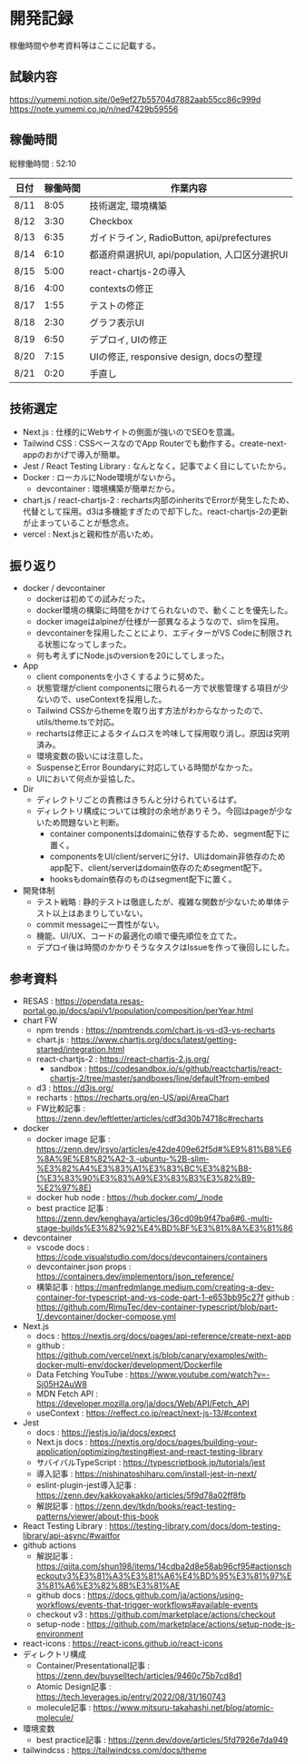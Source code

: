 # 開発記録

稼働時間や参考資料等はここに記載する。

## 試験内容

https://yumemi.notion.site/0e9ef27b55704d7882aab55cc86c999d
https://note.yumemi.co.jp/n/ned7429b59556

## 稼働時間

総稼働時間 : 52:10

| 日付 | 稼働時間 | 作業内容                                       |
| ---- | -------- | ---------------------------------------------- |
| 8/11 | 8:05     | 技術選定, 環境構築                             |
| 8/12 | 3:30     | Checkbox                                       |
| 8/13 | 6:35     | ガイドライン, RadioButton, api/prefectures     |
| 8/14 | 6:10     | 都道府県選択UI, api/population, 人口区分選択UI |
| 8/15 | 5:00     | react-chartjs-2の導入                          |
| 8/16 | 4:00     | contextsの修正                                 |
| 8/17 | 1:55     | テストの修正                                   |
| 8/18 | 2:30     | グラフ表示UI                                   |
| 8/19 | 6:50     | デプロイ, UIの修正                             |
| 8/20 | 7:15     | UIの修正, responsive design, docsの整理        |
| 8/21 | 0:20     | 手直し                                         |

## 技術選定

- Next.js : 仕様的にWebサイトの側面が強いのでSEOを意識。
- Tailwind CSS : CSSベースなのでApp Routerでも動作する。create-next-appのおかげで導入が簡単。
- Jest / React Testing Library : なんとなく。記事でよく目にしていたから。
- Docker : ローカルにNode環境がないから。
  - devcontainer : 環境構築が簡単だから。
- chart.js / react-chartjs-2 : recharts内部のinheritsでErrorが発生したため、代替として採用。d3は多機能すぎたので却下した。react-chartjs-2の更新が止まっていることが懸念点。
- vercel : Next.jsと親和性が高いため。

## 振り返り

- docker / devcontainer
  - dockerは初めての試みだった。
  - docker環境の構築に時間をかけてられないので、動くことを優先した。
  - docker imageはalpineが仕様が一部異なるようなので、slimを採用。
  - devcontainerを採用したことにより、エディターがVS Codeに制限される状態になってしまった。
  - 何も考えずにNode.jsのversionを20にしてしまった。
- App
  - client componentsを小さくするように努めた。
  - 状態管理がclient componentsに限られる一方で状態管理する項目が少ないので、useContextを採用した。
  - Tailwind CSSからthemeを取り出す方法がわからなかったので、utils/theme.tsで対応。
  - rechartsは修正によるタイムロスを吟味して採用取り消し。原因は究明済み。
  - 環境変数の扱いには注意した。
  - SuspenseとError Boundaryに対応している時間がなかった。
  - UIにおいて何点か妥協した。
- Dir
  - ディレクトリごとの責務はきちんと分けられているはず。
  - ディレクトリ構成については検討の余地がありそう。今回はpageが少ないため問題ないと判断。
    - container componentsはdomainに依存するため、segment配下に置く。
    - componentsをUI/client/serverに分け、UIはdomain非依存のためapp配下、client/serverはdomain依存のためsegment配下。
    - hooksもdomain依存のものはsegment配下に置く。
- 開発体制
  - テスト戦略 : 静的テストは徹底したが、複雑な関数が少ないため単体テスト以上はあまりしていない。
  - commit messageに一貫性がない。
  - 機能、UI/UX、コードの最適化の順で優先順位を立てた。
  - デプロイ後は時間のかかりそうなタスクはIssueを作って後回しにした。

## 参考資料

- RESAS : https://opendata.resas-portal.go.jp/docs/api/v1/population/composition/perYear.html
- chart FW
  - npm trends : https://npmtrends.com/chart.js-vs-d3-vs-recharts
  - chart.js : https://www.chartjs.org/docs/latest/getting-started/integration.html
  - react-chartjs-2 : https://react-chartjs-2.js.org/
    - sandbox : https://codesandbox.io/s/github/reactchartjs/react-chartjs-2/tree/master/sandboxes/line/default?from-embed
  - d3 : https://d3js.org/
  - recharts : https://recharts.org/en-US/api/AreaChart
  - FW比較記事 : https://zenn.dev/leftletter/articles/cdf3d30b74718c#recharts
- docker
  - docker image 記事 : https://zenn.dev/jrsyo/articles/e42de409e62f5d#%E9%81%B8%E6%8A%9E%E8%82%A2-3.-ubuntu-%2B-slim-%E3%82%A4%E3%83%A1%E3%83%BC%E3%82%B8-(%E3%83%90%E3%83%A9%E3%83%B3%E3%82%B9-%E2%97%8E)
  - docker hub node : https://hub.docker.com/_/node
  - best practice 記事 : https://zenn.dev/kenghaya/articles/36cd09b9f47ba6#6.-multi-stage-builds%E3%82%92%E4%BD%BF%E3%81%8A%E3%81%86
- devcontainer
  - vscode docs : https://code.visualstudio.com/docs/devcontainers/containers
  - devcontainer.json props : https://containers.dev/implementors/json_reference/
  - 構築記事 : https://manfredmlange.medium.com/creating-a-dev-container-for-typescript-and-vs-code-part-1-e653bb95c27f github : https://github.com/RimuTec/dev-container-typescript/blob/part-1/.devcontainer/docker-compose.yml
- Next.js
  - docs : https://nextjs.org/docs/pages/api-reference/create-next-app
  - github : https://github.com/vercel/next.js/blob/canary/examples/with-docker-multi-env/docker/development/Dockerfile
  - Data Fetching YouTube : https://www.youtube.com/watch?v=-Sj05H2AuW8
  - MDN Fetch API : https://developer.mozilla.org/ja/docs/Web/API/Fetch_API
  - useContext : https://reffect.co.jp/react/next-js-13/#context
- Jest
  - docs : https://jestjs.io/ja/docs/expect
  - Next.js docs : https://nextjs.org/docs/pages/building-your-application/optimizing/testing#jest-and-react-testing-library
  - サバイバルTypeScript : https://typescriptbook.jp/tutorials/jest
  - 導入記事 : https://nishinatoshiharu.com/install-jest-in-next/
  - eslint-plugin-jest導入記事 : https://zenn.dev/kakkoyakakko/articles/5f9d78a02ff8fb
  - 解説記事 : https://zenn.dev/tkdn/books/react-testing-patterns/viewer/about-this-book
- React Testing Library : https://testing-library.com/docs/dom-testing-library/api-async/#waitfor
- github actions
  - 解説記事 : https://qiita.com/shun198/items/14cdba2d8e58ab96cf95#actionscheckoutv3%E3%81%A3%E3%81%A6%E4%BD%95%E3%81%97%E3%81%A6%E3%82%8B%E3%81%AE
  - github docs : https://docs.github.com/ja/actions/using-workflows/events-that-trigger-workflows#available-events
  - checkout v3 : https://github.com/marketplace/actions/checkout
  - setup-node : https://github.com/marketplace/actions/setup-node-js-environment
- react-icons : https://react-icons.github.io/react-icons
- ディレクトリ構成
  - Container/Presentational記事 : https://zenn.dev/buyselltech/articles/9460c75b7cd8d1
  - Atomic Design記事 : https://tech.leverages.jp/entry/2022/08/31/160743
  - molecule記事 : https://www.mitsuru-takahashi.net/blog/atomic-molecule/
- 環境変数
  - best practice記事 : https://zenn.dev/dove/articles/5fd7926e7da949
- tailwindcss : https://tailwindcss.com/docs/theme
